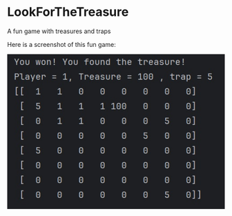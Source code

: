 # LookForTheTreasure
A fun game with treasures and traps

Here is a screenshot of this fun game:

<p align="center">
  <img src="images\completed_board.jpg" width="700">
</p>